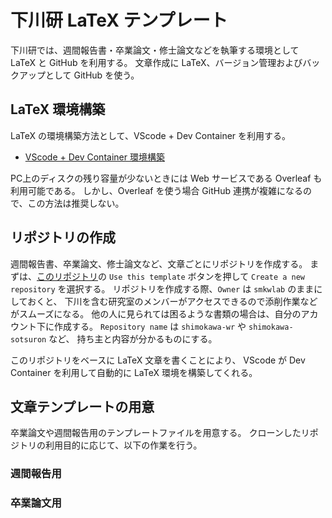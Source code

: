 # 下川研 LaTeX テンプレート

下川研では、週間報告書・卒業論文・修士論文などを執筆する環境として LaTeX と GitHub を利用する。
文章作成に LaTeX、バージョン管理およびバックアップとして GitHub を使う。

## LaTeX 環境構築
LaTeX の環境構築方法として、VScode + Dev Container を利用する。

- [VScode + Dev Container 環境構築](SETUP-DevContainer.md)

PC上のディスクの残り容量が少ないときには Web サービスである Overleaf も利用可能である。
しかし、Overleaf を使う場合 GitHub 連携が複雑になるので、この方法は推奨しない。

## リポジトリの作成
週間報告書、卒業論文、修士論文など、文章ごとにリポジトリを作成する。
まずは、[このリポジトリ](https://github.com/smkwlab/latex-environment)の
`Use this template` ボタンを押して 
`Create a new repository` を選択する。
リポジトリを作成する際、`Owner` は `smkwlab` のままにしておくと、
下川を含む研究室のメンバーがアクセスできるので添削作業などがスムーズになる。
他の人に見られては困るような書類の場合は、自分のアカウント下に作成する。
`Repository name` は `shimokawa-wr` や `shimokawa-sotsuron` など、
持ち主と内容が分かるものにする。

このリポジトリをベースに LaTeX 文章を書くことにより、
VScode が Dev Container を利用して自動的に LaTeX 環境を構築してくれる。

## 文章テンプレートの用意

卒業論文や週間報告用のテンプレートファイルを用意する。
クローンしたリポジトリの利用目的に応じて、以下の作業を行う。

### 週間報告用

### 卒業論文用
